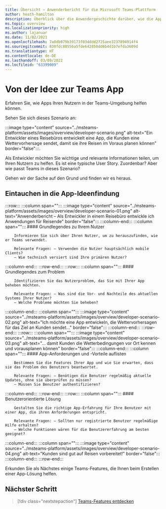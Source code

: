 ```yaml
---
title: Übersicht – Anwenderbericht für die Microsoft Teams-Plattform
author: heath-hamilton
description: Überblick über die Anwendergeschichte darüber, wie die App-Idee passt
ms.topic: overview
ms.localizationpriority: high
ms.author: lajanuar
ms.date: 11/02/2021
ms.openlocfilehash: 7a0db979b39173f03dddd2725aee3237894914f4
ms.sourcegitcommit: 830fdc80556a5fde642850dd6b4d1b7efda3609d
ms.translationtype: HT
ms.contentlocale: de-DE
ms.lasthandoff: 03/09/2022
ms.locfileid: "63399009"
---
```

# <a name="from-ideas-to-teams-app"></a>Von der Idee zur Teams App

Erfahren Sie, wie Apps Ihren Nutzern in der Teams-Umgebung helfen können.

Sehen Sie sich dieses Szenario an:

:::image type="content" source="../msteams-platform/assets/images/overview/developer-scenario.png" alt-text="Ein Entwickler eines Reisebüros entwickelt eine App, die Kunden eine Wettervorhersage sendet, damit sie ihre Reisen im Voraus planen können" border="false":::.

Als Entwickler möchten Sie wichtige und relevante Informationen teilen, um Ihren Nutzern zu helfen. Es ist eine typische User Story. Zuordenbar? Aber wie passt Teams in dieses Szenario?

Gehen wir der Sache auf den Grund und finden wir es heraus.

## <a name="delve-into-app-ideation"></a>Eintauchen in die App-Ideenfindung

:::row:::
   :::column span="":::
      :::image type="content" source="../msteams-platform/assets/images/overview/developer-scenario-01.png" alt-text="Anwenderbericht – Als Entwickler in einem Reisebüro entwickle ich Anwendungen für Reisende" border="false":::
   :::column-end:::
   :::column span="":::
      #### <a name="understand-your-user"></a>Grundlegendes zu Ihrem Nutzer

        Informieren Sie sich über Ihren Nutzer, um zu herauszufinden, wie er Teams verwendet. 
        
        Relevante Fragen: – Verwenden die Nutzer hauptsächlich mobile Clients?
        – Wie technisch versiert sind Ihre primären Nutzer?
   :::column-end:::
:::row-end:::
:::row:::
   :::column span="":::
      #### <a name="understand-the-problem"></a>Grundlegendes zum Problem

        Identifizieren Sie das Nutzerproblem, das Sie mit Ihrer App beheben möchten. 

        Relevante Fragen: – Was sind die Vor- und Nachteile des aktuellen Systems Ihrer Nutzer?
        – Welche Probleme möchten Sie beheben?
   :::column-end:::
   :::column span="":::
       :::image type="content" source="../msteams-platform/assets/images/overview/developer-scenario-02.png" alt-text="Ich möchte eine App entwickeln, die Wettervorhersagen für das Ziel an Kunden sendet..." border="false":::
   :::column-end:::
:::row-end:::
:::row:::
   :::column span="":::
      :::image type="content" source="../msteams-platform/assets/images/overview/developer-scenario-03.png" alt-text="... damit Kunden die Wetterbedingungen vor Ort kennen und vorausplanen können" border="false":::
   :::column-end:::
   :::column span="":::
      #### <a name="list-app-requirements-and-benefits"></a>App-Anforderungen und -Vorteile auflisten

        Bestimmen Sie die Features Ihrer App und wie Sie erwarten, dass sie das Problem des Benutzers beantwortet. 

        Relevante Fragen: – Benötigen die Benutzer regelmäßig aktuelle Updates, ohne sie überprüfen zu müssen?
        – Müssen Sie Benutzer authentifizieren?
   :::column-end:::
:::row-end:::
:::row:::
   :::column span="":::
      #### <a name="user-centric-solution"></a>Benutzerorientierte Lösung

        Gestalten Sie die richtige App-Erfahrung für Ihre Benutzer mit einer App, die ihren Anforderungen entspricht. 

        Relevante Fragen: – Sollten nur registrierte Benutzer regelmäßige Hilfe erhalten?
        – Welche Funktionen wären für die Benutzererfahrung am besten geeignet?
   :::column-end:::
   :::column span="":::
       :::image type="content" source="../msteams-platform/assets/images/overview/developer-scenario-04.png" alt-text="Kunden sind gut auf Reisen vorbereitet!" border="false":::
   :::column-end:::
:::row-end:::

Erkunden Sie als Nächstes einige Teams-Features, die Ihnen beim Erstellen einer App-Lösung helfen.

## <a name="next-step"></a>Nächster Schritt

> [!div class="nextstepaction"]
> [Teams-Features entdecken](overview-explore.md)
